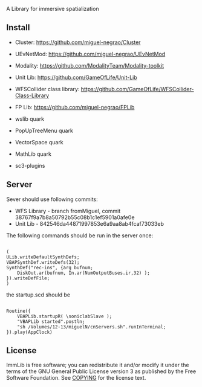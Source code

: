 A Library for immersive spatialization

Install
-------

* Cluster: https://github.com/miguel-negrao/Cluster
* UEvNetMod: https://github.com/miguel-negrao/UEvNetMod
* Modality: https://github.com/ModalityTeam/Modality-toolkit
* Unit Lib: https://github.com/GameOfLife/Unit-Lib
* WFSCollider class library: https://github.com/GameOfLife/WFSCollider-Class-Library
* FP Lib: https://github.com/miguel-negrao/FPLib



* wslib quark
* PopUpTreeMenu quark
* VectorSpace quark
* MathLib quark

* sc3-plugins

Server
------

Sever should use following commits:
* WFS Library - branch fromMiguel, commit 38767f9a7b8a50792b55c08b1c1ef5901a0afe0e
* Unit Lib - 842546da44871997853e6a9aa8ab4fcaf73033eb

The following commands should be run in the server once:

~~~

(
ULib.writeDefaultSynthDefs;
VBAPSynthDef.writeDefs(32);
SynthDef("rec-ins", {arg bufnum;
    DiskOut.ar(bufnum, In.ar(NumOutputBuses.ir,32) );
}).writeDefFile;
)

~~~

the startup.scd should be 

~~~

Routine({
	VBAPLib.startupR( \soniclabSlave );
	"VBAPLib started".postln;
	"sh /Volumes/12-13/miguelN/cnServers.sh".runInTerminal;
}).play(AppClock)

~~~


License
-------

ImmLib is free software; you can redistribute it and/or modify it under
the terms of the GNU General Public License version 3 as published by the Free Software Foundation. See [COPYING](COPYING) for the license text.